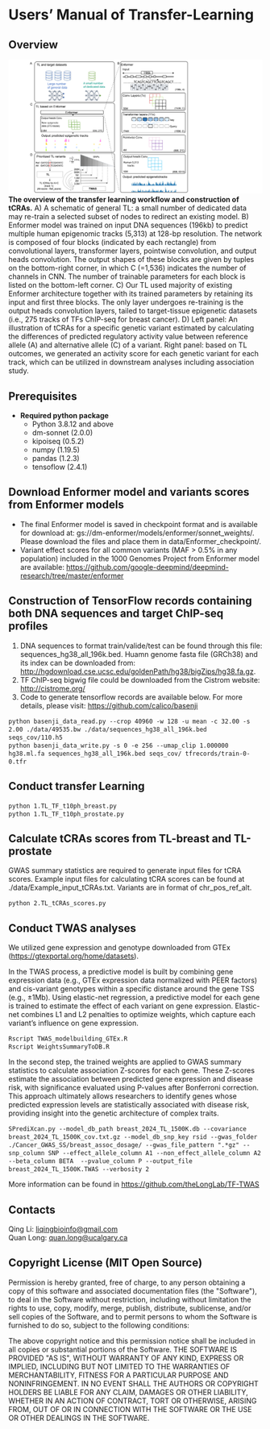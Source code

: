 # Users’ Manual of Transfer-Learning
## Overview

![My Image](/Figure/Figure1_20240709.png)
**The overview of the transfer learning workflow and construction of tCRAs.** A) A schematic of general TL: a small number of dedicated data may re-train a selected subset of nodes to redirect an existing model. B) Enformer model was trained on input DNA sequences (196kb) to predict multiple human epigenomic tracks (5,313) at 128-bp resolution. The network is composed of four blocks (indicated by each rectangle) from convolutional layers, transformer layers, pointwise convolution, and output heads convolution. The output shapes of these blocks are given by tuples on the bottom-right corner, in which C (=1,536) indicates the number of channels in CNN. The number of trainable parameters for each block is listed on the bottom-left corner. C) Our TL used majority of existing Enformer architecture together with its trained parameters by retaining its input and first three blocks. The only layer undergoes re-training is the output heads convolution layers, tailed to target-tissue epigenetic datasets (i.e., 275 tracks of TFs ChIP-seq for breast cancer). D) Left panel: An illustration of tCRAs for a specific genetic variant estimated by calculating the differences of predicted regulatory activity value between reference allele (A) and alternative allele (C) of a variant. Right panel: based on TL outcomes, we generated an activity score for each genetic variant for each track, which can be utilized in downstream analyses including association study.

## Prerequisites
- **Required python package**
  - Python 3.8.12 and above
  - dm-sonnet (2.0.0)
  - kipoiseq (0.5.2)
  - numpy (1.19.5)
  - pandas (1.2.3)
  - tensoflow (2.4.1)

## Download Enformer model and variants scores from Enformer models
- The final Enformer model is saved in checkpoint format and is available for download at: gs://dm-enformer/models/enformer/sonnet_weights/. Please download the files and place them in data/Enformer_checkpoint/.
- Variant effect scores for all common variants (MAF > 0.5% in any population) included in the 1000 Genomes Project from Enformer model are available:
  https://github.com/google-deepmind/deepmind-research/tree/master/enformer

## Construction of TensorFlow records containing both DNA sequences and target ChIP-seq profiles
1. DNA sequences to format train/valide/test can be found through this file: sequences_hg38_all_196k.bed. Huamn genome fasta file (GRCh38) and its index can be downloaded from: http://hgdownload.cse.ucsc.edu/goldenPath/hg38/bigZips/hg38.fa.gz.
2. TF ChIP-seq bigwig file could be downloaded from the Cistrom website: http://cistrome.org/
3. Code to generate tensorflow records are available below. For more details, please visit: https://github.com/calico/basenji
```
python basenji_data_read.py --crop 40960 -w 128 -u mean -c 32.00 -s 2.00 ./data/49535.bw ./data/sequences_hg38_all_196k.bed seqs_cov/110.h5
python basenji_data_write.py -s 0 -e 256 --umap_clip 1.000000 hg38.ml.fa sequences_hg38_all_196k.bed seqs_cov/ tfrecords/train-0-0.tfr
```
## Conduct transfer Learning
```
python 1.TL_TF_t10ph_breast.py
python 1.TL_TF_t10ph_prostate.py
```
## Calculate tCRAs scores from TL-breast and TL-prostate
GWAS summary statistics are required to generate input files for tCRA scores. Example input files for calculating tCRA scores can be found at ./data/Example_input_tCRAs.txt. Variants are in format of chr_pos_ref_alt.
```
python 2.TL_tCRAs_scores.py
```
## Conduct TWAS analyses
We utilized gene expression and genotype downloaded from GTEx (https://gtexportal.org/home/datasets).

In the TWAS process, a predictive model is built by combining gene expression data (e.g., GTEx expression data normalized with PEER factors) and cis-variant genotypes within a specific distance around the gene TSS (e.g., ±1Mb). Using elastic-net regression, a predictive model for each gene is trained to estimate the effect of each variant on gene expression. Elastic-net combines L1 and L2 penalties to optimize weights, which capture each variant’s influence on gene expression.
```
Rscript TWAS_modelbuilding_GTEx.R
Rscript WeightsSummaryToDB.R
```

In the second step, the trained weights are applied to GWAS summary statistics to calculate association Z-scores for each gene. These Z-scores estimate the association between predicted gene expression and disease risk, with significance evaluated using P-values after Bonferroni correction. This approach ultimately allows researchers to identify genes whose predicted expression levels are statistically associated with disease risk, providing insight into the genetic architecture of complex traits.
```
SPrediXcan.py --model_db_path breast_2024_TL_1500K.db --covariance breast_2024_TL_1500K_cov.txt.gz --model_db_snp_key rsid --gwas_folder ./Cancer_GWAS_SS/breast_assoc_dosage/ --gwas_file_pattern ".*gz" --snp_column SNP --effect_allele_column A1 --non_effect_allele_column A2 --beta_column BETA  --pvalue_column P --output_file  breast_2024_TL_1500K.TWAS --verbosity 2
```
More information can be found in https://github.com/theLongLab/TF-TWAS 

## Contacts
Qing Li: liqingbioinfo@gmail.com  
Quan Long: quan.long@ucalgary.ca

## Copyright License (MIT Open Source)
Permission is hereby granted, free of charge, to any person obtaining a copy of this software and associated documentation files (the "Software"), to deal in the Software without restriction, including without limitation the rights to use, copy, modify, merge, publish, distribute, sublicense, and/or sell copies of the Software, and to permit persons to whom the Software is furnished to do so, subject to the following conditions:

The above copyright notice and this permission notice shall be included in all copies or substantial portions of the Software. THE SOFTWARE IS PROVIDED "AS IS", WITHOUT WARRANTY OF ANY KIND, EXPRESS OR IMPLIED, INCLUDING BUT NOT LIMITED TO THE WARRANTIES OF MERCHANTABILITY, FITNESS FOR A PARTICULAR PURPOSE AND NONINFRINGEMENT. IN NO EVENT SHALL THE AUTHORS OR COPYRIGHT HOLDERS BE LIABLE FOR ANY CLAIM, DAMAGES OR OTHER LIABILITY, WHETHER IN AN ACTION OF CONTRACT, TORT OR OTHERWISE, ARISING FROM, OUT OF OR IN CONNECTION WITH THE SOFTWARE OR THE USE OR OTHER DEALINGS IN THE SOFTWARE.
